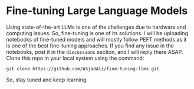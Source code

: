 # Fine-tuning Large Language Models
Using state-of-the-art LLMs is one of the challenges due to hardware and computing issues. So, fine-tuning is one of its solutions. I will be uploading notebooks of fine-tuned models and will mostly follow PEFT methods as it is one of the best fine-tuning approaches. If you find any issue in the notebooks, post it in the `discussions` section, and I will reply there ASAP.
Clone this repo in your local system using the command:
```
git clone https://github.com/A5jadAli/fine-tuning-llms.git
```

So, stay tuned and keep learning.
